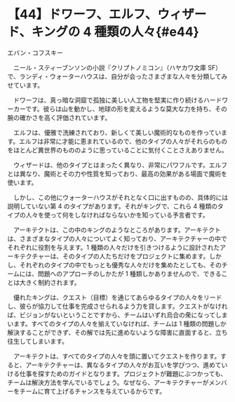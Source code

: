 # 【44】ドワーフ、エルフ、ウィザード、キングの 4 種類の人々{#e44}

<div class="author">エバン・コフスキー</div>

　ニール・スティーブンソンの小説『クリプトノミコン』（ハヤカワ文庫 SF）で、ランディ・ウォーターハウスは、自分が会ったさまざまな人々を分類してみせています。

　ドワーフは、真っ暗な洞窟で孤独に美しい人工物を堅実に作り続けるハードワーカーです。彼らは山を動かし、地球の形を変えるような莫大な力を持ち、その腕の確かさを高く評価されています。

　エルフは、優雅で洗練されており、新しくて美しい魔術的なものを作っています。エルフは非常に才能に恵まれているので、他のタイプの人々がそれらのものをほとんど異世界のもののように思っていることに気付くことさえありません。

　ウィザードは、他のタイプとはまったく異なり、非常にパワフルです。エルフとは異なり、魔術とその力や性質を知っており、最高の効果がある場面で魔術を使います。

　しかし、この他にウォーターハウスがそれとなく口に出すものの、具体的には説明していない第 4 のタイプがあります。それがキングで、これら 4 種類のタイプの人々を使って何をしなければならないかを知っている予言者です。

　アーキテクトは、この中のキングのようなところがあります。アーキテクトは、さまざまなタイプの人々についてよく知っており、アーキテクチャーの中でそれぞれに役割を与えます。1 種類の人々だけを引きつけるように設計されたアーキテクチャーは、そのタイプの人たちだけをプロジェクトに集めます。しかし、それぞれのタイプの中でもっとも優秀な人々だけを集めたとしても、そのチームには、問題へのアプローチのしかたが 1 種類しかありませんので、できることは大きく制約されます。

　優れたキングは、クエスト（目標）を通じてあらゆるタイプの人々をリードし、彼らが協力して仕事を完成させられるよう力を貸します。クエストがなければ、ビジョンがないということですから、チームはいずれ烏合の衆になってしまいます。すべてのタイプの人々を揃えていなければ、チームは 1 種類の問題しか解決することができず、その解では先に進めないような障害に直面すると、立ち往生してしまいます。

　アーキテクトは、すべてのタイプの人々を頭に置いてクエストを作ります。すると、アーキテクチャーは、異なるタイプの人々がお互いを学びつつ、進めていける仕事を探すためのガイドとなります。プロジェクトが難題にぶつかっても、チームは解決方法を学んでいるでしょう。なぜなら、アーキテクチャーがメンバーをチームに育て上げるチャンスを与えているからです。
